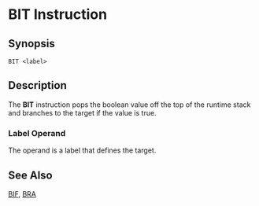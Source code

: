 # BIT Instruction

## Synopsis

```
BIT <label>
```

## Description

The **BIT** instruction pops the boolean value off the top of the runtime
stack and branches to the target if the value is true.

### Label Operand

The operand is a label that defines the target.

## See Also

[BIF](/icode/mne/bif), [BRA](/icode/mne/bra)
